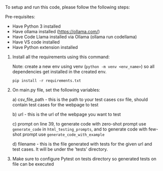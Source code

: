 To setup and run this code, please follow the following steps:

Pre-requisites:
- Have Python 3 installed
- Have ollama installed (https://ollama.com/)
- Have Code Llama installed via Ollama (ollama run codellama)
- Have VS code installed
- Have Python extension installed

1) Install all the requirements using this command:

   Note: create a new env using venv (```python -m venv <env_name>```) so all dependencies get installed in the created env.
   
   ```pip install -r requirements.txt```

   
3) On main.py file, set the following variables:
   
   a) csv_file_path - this is the path to your test cases csv file, should contain test cases for the webpage to test
   
   b) url - this is the url of the webpage you want to test

   c) prompt on line 39, to generate code with zero-shot prompt use ```generate_code``` in ```html_testing_prompts```, and to generate code with few-shot prompt use ```generate_code_with_example```
   
   d) filename - this is the file generated with tests for the given url and test cases. It will be under the 'tests' directory.
   
5) Make sure to configure Pytest on tests directory so generated tests on file can be executed
